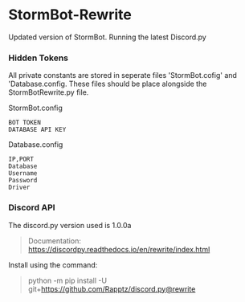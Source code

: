 # StormBot-Rewrite
Updated version of StormBot. Running the latest Discord.py

### Hidden Tokens
All private constants are stored in seperate files 'StormBot.cofig' and 'Database.config. These files should be place alongside the StormBotRewrite.py file. 

StormBot.config
```
BOT TOKEN
DATABASE API KEY
```

Database.config
```
IP,PORT
Database
Username
Password
Driver
```

### Discord API
The discord.py version used is 1.0.0a
> Documentation: https://discordpy.readthedocs.io/en/rewrite/index.html

Install using the command:
> python -m pip install -U git+https://github.com/Rapptz/discord.py@rewrite
